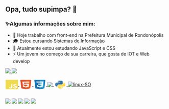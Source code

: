 ## Opa, tudo supimpa? 👋
### ✨Algumas informações sobre mim:

- 🔭 Hoje trabalho com front-end na Prefeitura Municipal de Rondonópolis
- 🎓 Estou cursando Sistemas de Informação
- 🌱 Atualmente estou estudando JavaScript e CSS
- ⚡ Um jovem no começo de sua carreira, que gosta de IOT e Web develop

 <div>
  <a href="https://github.com/kouthk">
  <img height="180em" src="https://github-readme-stats.vercel.app/api?username=kouthk&show_icons=true&theme=tokyonight&include_all_commits=true&count_private=true"/>
  <img height="180em" src="https://github-readme-stats.vercel.app/api/top-langs/?username=kouthk&layout=compact&langs_count=8&theme=tokyonight"/>
</div>
 <div style="display: inline_block"><br>
  <img align="center" alt="habilidade-JavaScript" height="30" width="40" src="https://raw.githubusercontent.com/devicons/devicon/master/icons/javascript/javascript-plain.svg">
  <img align="center" alt="habilidade-HTML" height="30" width="40" src="https://raw.githubusercontent.com/devicons/devicon/master/icons/html5/html5-original.svg">
  <img align="center" alt="habilidade-CSS" height="30" width="40" src="https://raw.githubusercontent.com/devicons/devicon/master/icons/css3/css3-original.svg">
  <img align="center" src="https://img.icons8.com/fluency/48/000000/arduino.png"/>
  <img align="center" alt="Rafa-Python" height="30" width="40"  src="https://raw.githubusercontent.com/devicons/devicon/master/icons/python/python-original.svg">
  <img align="center" alt="linux-SO"  height="30" width="40" src="https://raw.githubusercontent.com/SP-XD/SP-XD/main/images/linux.gif">
</div>
  
  ##
  
  <div>
  <a href="https://instagram.com/kouthk" target="_blank"><img src="https://img.shields.io/badge/-Instagram-%23E4405F?style=for-the-badge&logo=instagram&logoColor=white" target="_blank"></a>
  <a href = "https://gitlab.com/Kouthk"><img src="https://img.shields.io/badge/GitLab-530F63?style=for-the-badge&logo=gitlab&logoColor=white" target="_blank"></a>
 	<a href="#" target="_blank"><img src="https://img.shields.io/badge/Steam-000000?style=for-the-badge&logo=steam&logoColor=white" target="_blank"></a>
  <a href="#" target="_blank"><img src="https://img.shields.io/badge/Discord-7289DA?style=for-the-badge&logo=discord&logoColor=white" target="_blank"></a> 
  <a href="https://www.linkedin.com/in/alex-spg/" target="_blank"><img src="https://img.shields.io/badge/-LinkedIn-%230077B5?style=for-the-badge&logo=linkedin&logoColor=white" target="_blank"></a> 
  </div>
